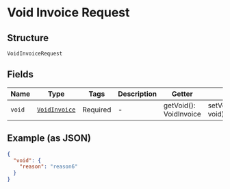 
# Void Invoice Request

## Structure

`VoidInvoiceRequest`

## Fields

| Name | Type | Tags | Description | Getter | Setter |
|  --- | --- | --- | --- | --- | --- |
| `void` | [`VoidInvoice`](../../doc/models/void-invoice.md) | Required | - | getVoid(): VoidInvoice | setVoid(VoidInvoice void): void |

## Example (as JSON)

```json
{
  "void": {
    "reason": "reason6"
  }
}
```

